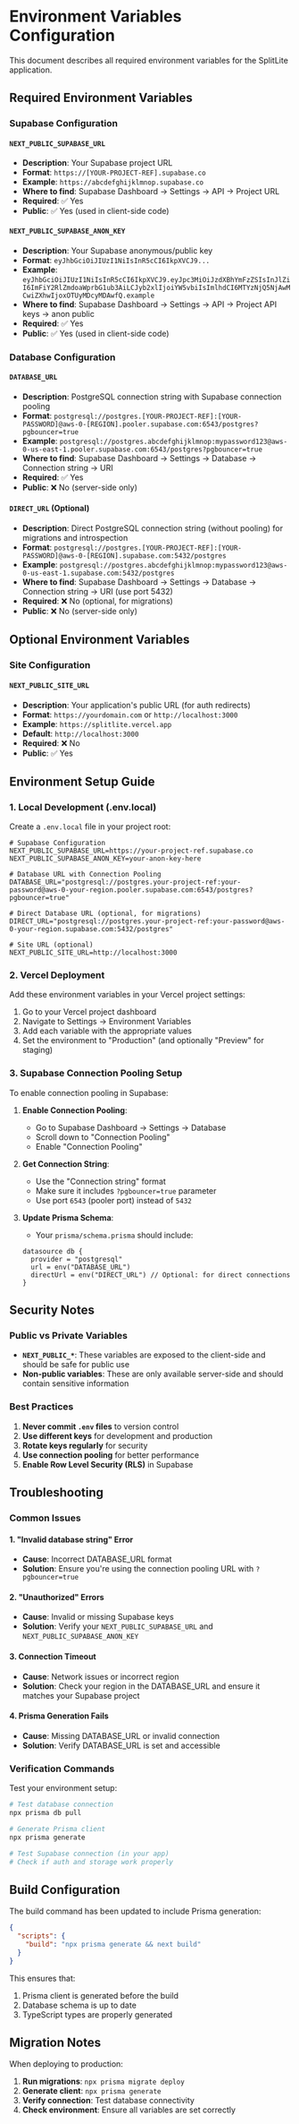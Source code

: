 # Environment Variables Configuration

This document describes all required environment variables for the SplitLite application.

## Required Environment Variables

### Supabase Configuration

#### `NEXT_PUBLIC_SUPABASE_URL`
- **Description**: Your Supabase project URL
- **Format**: `https://[YOUR-PROJECT-REF].supabase.co`
- **Example**: `https://abcdefghijklmnop.supabase.co`
- **Where to find**: Supabase Dashboard → Settings → API → Project URL
- **Required**: ✅ Yes
- **Public**: ✅ Yes (used in client-side code)

#### `NEXT_PUBLIC_SUPABASE_ANON_KEY`
- **Description**: Your Supabase anonymous/public key
- **Format**: `eyJhbGciOiJIUzI1NiIsInR5cCI6IkpXVCJ9...`
- **Example**: `eyJhbGciOiJIUzI1NiIsInR5cCI6IkpXVCJ9.eyJpc3MiOiJzdXBhYmFzZSIsInJlZiI6ImFiY2RlZmdoaWprbG1ub3AiLCJyb2xlIjoiYW5vbiIsImlhdCI6MTYzNjQ5NjAwMCwiZXhwIjoxOTUyMDcyMDAwfQ.example`
- **Where to find**: Supabase Dashboard → Settings → API → Project API keys → anon public
- **Required**: ✅ Yes
- **Public**: ✅ Yes (used in client-side code)

### Database Configuration

#### `DATABASE_URL`
- **Description**: PostgreSQL connection string with Supabase connection pooling
- **Format**: `postgresql://postgres.[YOUR-PROJECT-REF]:[YOUR-PASSWORD]@aws-0-[REGION].pooler.supabase.com:6543/postgres?pgbouncer=true`
- **Example**: `postgresql://postgres.abcdefghijklmnop:mypassword123@aws-0-us-east-1.pooler.supabase.com:6543/postgres?pgbouncer=true`
- **Where to find**: Supabase Dashboard → Settings → Database → Connection string → URI
- **Required**: ✅ Yes
- **Public**: ❌ No (server-side only)

#### `DIRECT_URL` (Optional)
- **Description**: Direct PostgreSQL connection string (without pooling) for migrations and introspection
- **Format**: `postgresql://postgres.[YOUR-PROJECT-REF]:[YOUR-PASSWORD]@aws-0-[REGION].supabase.com:5432/postgres`
- **Example**: `postgresql://postgres.abcdefghijklmnop:mypassword123@aws-0-us-east-1.supabase.com:5432/postgres`
- **Where to find**: Supabase Dashboard → Settings → Database → Connection string → URI (use port 5432)
- **Required**: ❌ No (optional, for migrations)
- **Public**: ❌ No (server-side only)

## Optional Environment Variables

### Site Configuration

#### `NEXT_PUBLIC_SITE_URL`
- **Description**: Your application's public URL (for auth redirects)
- **Format**: `https://yourdomain.com` or `http://localhost:3000`
- **Example**: `https://splitlite.vercel.app`
- **Default**: `http://localhost:3000`
- **Required**: ❌ No
- **Public**: ✅ Yes

## Environment Setup Guide

### 1. Local Development (.env.local)

Create a `.env.local` file in your project root:

```env
# Supabase Configuration
NEXT_PUBLIC_SUPABASE_URL=https://your-project-ref.supabase.co
NEXT_PUBLIC_SUPABASE_ANON_KEY=your-anon-key-here

# Database URL with Connection Pooling
DATABASE_URL="postgresql://postgres.your-project-ref:your-password@aws-0-your-region.pooler.supabase.com:6543/postgres?pgbouncer=true"

# Direct Database URL (optional, for migrations)
DIRECT_URL="postgresql://postgres.your-project-ref:your-password@aws-0-your-region.supabase.com:5432/postgres"

# Site URL (optional)
NEXT_PUBLIC_SITE_URL=http://localhost:3000
```

### 2. Vercel Deployment

Add these environment variables in your Vercel project settings:

1. Go to your Vercel project dashboard
2. Navigate to Settings → Environment Variables
3. Add each variable with the appropriate values
4. Set the environment to "Production" (and optionally "Preview" for staging)

### 3. Supabase Connection Pooling Setup

To enable connection pooling in Supabase:

1. **Enable Connection Pooling**:
   - Go to Supabase Dashboard → Settings → Database
   - Scroll down to "Connection Pooling"
   - Enable "Connection Pooling"

2. **Get Connection String**:
   - Use the "Connection string" format
   - Make sure it includes `?pgbouncer=true` parameter
   - Use port `6543` (pooler port) instead of `5432`

3. **Update Prisma Schema**:
   - Your `prisma/schema.prisma` should include:
   ```prisma
   datasource db {
     provider = "postgresql"
     url = env("DATABASE_URL")
     directUrl = env("DIRECT_URL") // Optional: for direct connections
   }
   ```

## Security Notes

### Public vs Private Variables

- **`NEXT_PUBLIC_*`**: These variables are exposed to the client-side and should be safe for public use
- **Non-public variables**: These are only available server-side and should contain sensitive information

### Best Practices

1. **Never commit `.env` files** to version control
2. **Use different keys** for development and production
3. **Rotate keys regularly** for security
4. **Use connection pooling** for better performance
5. **Enable Row Level Security (RLS)** in Supabase

## Troubleshooting

### Common Issues

#### 1. "Invalid database string" Error
- **Cause**: Incorrect DATABASE_URL format
- **Solution**: Ensure you're using the connection pooling URL with `?pgbouncer=true`

#### 2. "Unauthorized" Errors
- **Cause**: Invalid or missing Supabase keys
- **Solution**: Verify your `NEXT_PUBLIC_SUPABASE_URL` and `NEXT_PUBLIC_SUPABASE_ANON_KEY`

#### 3. Connection Timeout
- **Cause**: Network issues or incorrect region
- **Solution**: Check your region in the DATABASE_URL and ensure it matches your Supabase project

#### 4. Prisma Generation Fails
- **Cause**: Missing DATABASE_URL or invalid connection
- **Solution**: Verify DATABASE_URL is set and accessible

### Verification Commands

Test your environment setup:

```bash
# Test database connection
npx prisma db pull

# Generate Prisma client
npx prisma generate

# Test Supabase connection (in your app)
# Check if auth and storage work properly
```

## Build Configuration

The build command has been updated to include Prisma generation:

```json
{
  "scripts": {
    "build": "npx prisma generate && next build"
  }
}
```

This ensures that:
1. Prisma client is generated before the build
2. Database schema is up to date
3. TypeScript types are properly generated

## Migration Notes

When deploying to production:

1. **Run migrations**: `npx prisma migrate deploy`
2. **Generate client**: `npx prisma generate`
3. **Verify connection**: Test database connectivity
4. **Check environment**: Ensure all variables are set correctly
